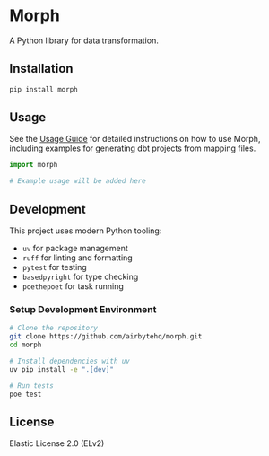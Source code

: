 # Morph

A Python library for data transformation.

## Installation

```bash
pip install morph
```

## Usage

See the [Usage Guide](docs/USAGE.md) for detailed instructions on how to use Morph, including examples for generating dbt projects from mapping files.

```python
import morph

# Example usage will be added here
```

## Development

This project uses modern Python tooling:

- `uv` for package management
- `ruff` for linting and formatting
- `pytest` for testing
- `basedpyright` for type checking
- `poethepoet` for task running

### Setup Development Environment

```bash
# Clone the repository
git clone https://github.com/airbytehq/morph.git
cd morph

# Install dependencies with uv
uv pip install -e ".[dev]"

# Run tests
poe test
```

## License

Elastic License 2.0 (ELv2)
